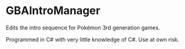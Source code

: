GBAIntroManager
===============

Edits the intro sequence for Pokémon 3rd generation games.

Programmed in C# with very little knowledge of C#. Use at own risk.

